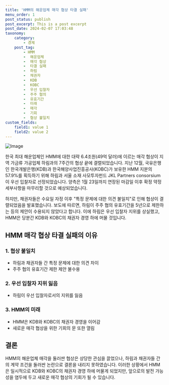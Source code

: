 ```yaml
---
title: 'HMM의 해운업체 매각 협상 타결 실패'
menu_order: 1
post_status: publish
post_excerpt: This is a post excerpt
post_date: 2024-02-07 17:03:48
taxonomy:
    category:
        - 경제
    post_tag:
        - HMM
        -  해운업체
        -  매각 협상
        -  타결 실패
        -  하림
        -  채권자
        -  KDB
        -  KOBC
        -  우선 입찰자
        -  주주 협의
        -  유효기간
        -  미래
        -  매각
        -  기회
        -  협상 불일치
custom_fields:
    field1: value 1
    field2: value 2
---
```


![Image](https://imgnews.pstatic.net/image/640/2024/02/07/0000049722_001_20240207104501544.jpg?type=w647)


한국 최대 해운업체인 HMM에 대한 대략 6.4조원(49억 달러)에 이르는 매각 협상이 지역 가금류 가공업체 하림과의 7주간의 협상 끝에 결렬되었습니다. 지난 12월, 국유은행인 한국개발은행(KDB)과 한국해양사업진흥공사(KOBC)가 보유한 HMM 지분의 57.9%를 획득하기 위해 하림과 서울 소재 사모투자펀드 JKL Partners consorsium이 우선 입찰자로 선정되었습니다. 양측은 1월 23일까지 연장된 마감일 이후 확정 약정 세부사항을 마무리할 것으로 예상되었습니다.

하지만, 채권자들은 수요일 자정 이후 "특정 문제에 대한 의견 불일치"로 인해 협상이 결렬되었음을 발표했습니다. 보도에 따르면, 하림이 주주 협의 유효기간을 5년으로 제한하는 등의 제안이 수용되지 않았다고 합니다. 이에 하림은 우선 입찰자 지위를 상실했고, HMM은 당분간 KDB와 KOBC의 채권자 경영 하에 머물 것입니다.

## HMM 매각 협상 타결 실패의 이유

### 1. 협상 불일치
- 하림과 채권자들 간 특정 문제에 대한 의견 차이
- 주주 협의 유효기간 제한 제안 불수용

### 2. 우선 입찰자 지위 잃음
- 하림이 우선 입찰자로서의 지위를 잃음

### 3. HMM의 미래
- HMM은 KDB와 KOBC의 채권자 경영을 이어감
- 새로운 매각 협상을 위한 기회의 문 또한 열림

## 결론

HMM의 해운업체 매각을 둘러싼 협상은 상당한 관심을 끌었으나, 하림과 채권자들 간의 계약 조건을 둘러싼 논란으로 결론을 내리지 못하였습니다. 이러한 상황에서 HMM은 일시적으로 KDB와 KOBC의 채권자 경영 하에 머물게 되었지만, 앞으로의 발전 가능성을 염두에 두고 새로운 매각 협상의 기회가 될 수 있습니다.
